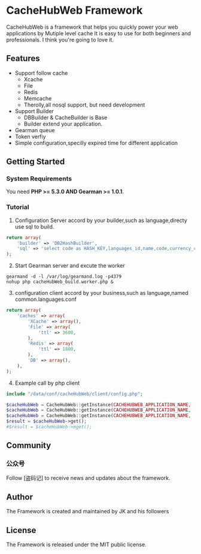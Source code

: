 # CacheHubWeb Framework

CacheHubWeb is a framework that helps you quickly power your web applications by Mutiple level cache
It is easy to use for both beginners and professionals. I think you're going to love it.

## Features

* Support follow cache
    * Xcache
    * File
    * Redis
    * Memcache
    * Therolly,all nosql support, but need development
* Support Builder
    * DBBuilder & CacheBuilder is Base
    * Builder extend your application.
* Gearman queue 
* Token verfiy
* Simple configuration,specilly expired time for different application


## Getting Started


### System Requirements

You need **PHP >= 5.3.0  AND Gearman >= 1.0.1**. 

### Tutorial

1. Configuration Server  accord by your builder,such as language,directy use sql to build.
```php
return array(
    'builder' => 'DB2HashBuilder',
    'sql' => 'select code as HASH_KEY,languages_id,name,code,currency_code,is_top,directory from languages where language_status=1 order by sort_order',
);
```

2. Start Gearman server and excute the worker
```shell
gearmand -d -l /var/log/gearmand.log -p4379
nohup php cacheHubWeb_build.worker.php &
```

3. configuration client  accord by your business,such as language,named common.languages.conf
```php
return array(
    'caches' => array(
        'XCache' => array(),
        'File' => array(
            'ttl' => 3600,
        ),
        'Redis' => array(
            'ttl' => 1800,
        ),
        'DB' => array(),
    ),
);
```

4. Example call by php client
```php
include "/data/conf/cacheHubWeb/client/config.php";

$cacheHubWeb = CacheHubWeb::getInstance(CACHEHUBWEB_APPLICATION_NAME, 'common.languages');
$cacheHubWeb = CacheHubWeb::getInstance(CACHEHUBWEB_APPLICATION_NAME, 'common.countries');
$cacheHubWeb = CacheHubWeb::getInstance(CACHEHUBWEB_APPLICATION_NAME, 'common.categoryPath');
$result = $cacheHubWeb->get();
#$result = $cacheHubWeb->mget();
```

## Community

### 公众号

Follow [盗码记] to receive news and updates about the framework.

## Author

The Framework is created and maintained by JK and his followers

## License

The Framework is released under the MIT public license.
